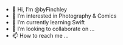 - 👋 Hi, I’m @byFinchley
- 👀 I’m interested in Photography & Comics
- 🌱 I’m currently learning Swift
- 💞️ I’m looking to collaborate on ...
- 📫 How to reach me ...

<!---
byFinchley/byFinchley is a ✨ special ✨ repository because its `README.md` (this file) appears on your GitHub profile.
You can click the Preview link to take a look at your changes.
--->
